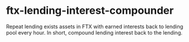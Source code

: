 # ftx-lending-interest-compounder
Repeat lending exists assets in FTX with earned interests back to lending pool every hour. In short, compound lending interest back to the lending.
